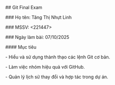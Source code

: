 \## Git Final Exam

\### Họ tên: Tăng Thị Nhựt Linh

\### MSSV: <221447>

\### Ngày làm bài: 07/10/2025



\#### Mục tiêu

\- Hiểu và sử dụng thành thạo các lệnh Git cơ bản.

\- Làm việc nhóm hiệu quả với GitHub.

\- Quản lý lịch sử thay đổi và hợp tác trong dự án.



